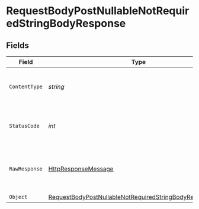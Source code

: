 # RequestBodyPostNullableNotRequiredStringBodyResponse


## Fields

| Field                                                                                                                                           | Type                                                                                                                                            | Required                                                                                                                                        | Description                                                                                                                                     |
| ----------------------------------------------------------------------------------------------------------------------------------------------- | ----------------------------------------------------------------------------------------------------------------------------------------------- | ----------------------------------------------------------------------------------------------------------------------------------------------- | ----------------------------------------------------------------------------------------------------------------------------------------------- |
| `ContentType`                                                                                                                                   | *string*                                                                                                                                        | :heavy_check_mark:                                                                                                                              | HTTP response content type for this operation                                                                                                   |
| `StatusCode`                                                                                                                                    | *int*                                                                                                                                           | :heavy_check_mark:                                                                                                                              | HTTP response status code for this operation                                                                                                    |
| `RawResponse`                                                                                                                                   | [HttpResponseMessage](https://learn.microsoft.com/en-us/dotnet/api/system.net.http.httpresponsemessage?view=net-5.0)                            | :heavy_check_mark:                                                                                                                              | Raw HTTP response; suitable for custom response parsing                                                                                         |
| `Object`                                                                                                                                        | [RequestBodyPostNullableNotRequiredStringBodyResponseBody](../../Models/Operations/RequestBodyPostNullableNotRequiredStringBodyResponseBody.md) | :heavy_minus_sign:                                                                                                                              | OK                                                                                                                                              |